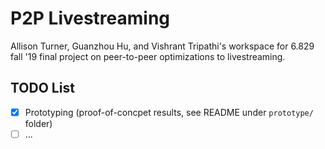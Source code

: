 # P2P Livestreaming

Allison Turner, Guanzhou Hu, and Vishrant Tripathi's workspace for 6.829 fall '19 final project on peer-to-peer optimizations to livestreaming.


## TODO List

- [x] Prototyping (proof-of-concpet results, see README under `prototype/` folder)
- [ ] ...
